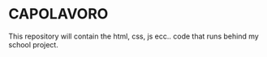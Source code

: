 # CAPOLAVORO

This repository will contain the html, css, js ecc.. code that runs behind my school project.
